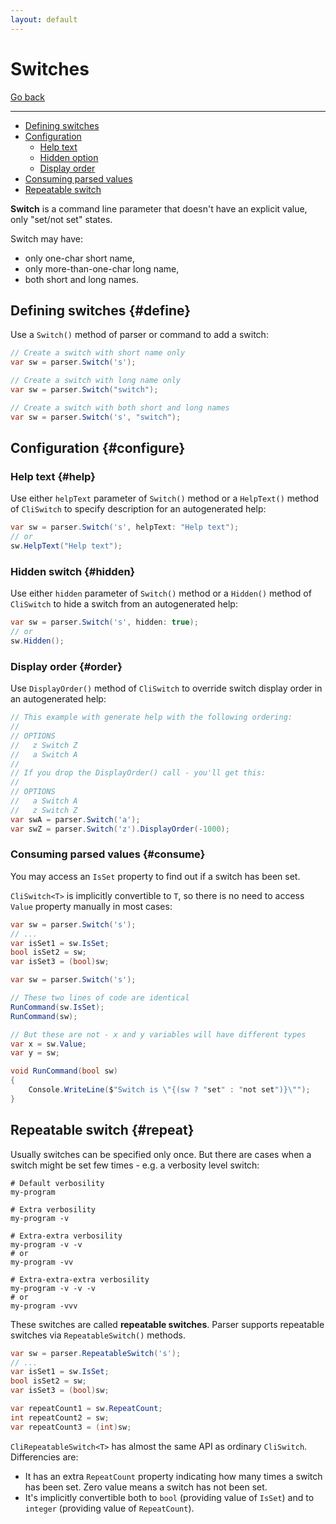 ```yaml
---
layout: default
---
```

# Switches

[Go back](../parser#home)

---

* [Defining switches](#define)
* [Configuration](#configure)
  * [Help text](#help)
  * [Hidden option](#hidden)
  * [Display order](#order)
* [Consuming parsed values](#consume)
* [Repeatable switch](#repeat)

**Switch** is a command line parameter that doesn't have an explicit value, only "set/not set" states.

Switch may have:

* only one-char short name,
* only more-than-one-char long name,
* both short and long names.

## Defining switches {#define}

Use a `Switch()` method of parser or command to add a switch:

```csharp
// Create a switch with short name only
var sw = parser.Switch('s');

// Create a switch with long name only
var sw = parser.Switch("switch");

// Create a switch with both short and long names
var sw = parser.Switch('s', "switch");
```

## Configuration {#configure}

### Help text {#help}

Use either `helpText` parameter of `Switch()` method or a `HelpText()` method of `CliSwitch`
to specify description for an autogenerated help:

```csharp
var sw = parser.Switch('s', helpText: "Help text");
// or
sw.HelpText("Help text");
```

### Hidden switch {#hidden}

Use either `hidden` parameter of `Switch()` method or a `Hidden()` method of `CliSwitch`
to hide a switch from an autogenerated help:

```csharp
var sw = parser.Switch('s', hidden: true);
// or
sw.Hidden();
```

### Display order {#order}

Use `DisplayOrder()` method of `CliSwitch` to override switch display order in an autogenerated help:

```csharp
// This example with generate help with the following ordering:
//
// OPTIONS
//   z Switch Z
//   a Switch A
//
// If you drop the DisplayOrder() call - you'll get this:
//
// OPTIONS
//   a Switch A
//   z Switch Z
var swA = parser.Switch('a');
var swZ = parser.Switch('z').DisplayOrder(-1000);
```

### Consuming parsed values {#consume}

You may access an `IsSet` property to find out if a switch has been set.

`CliSwitch<T>` is implicitly convertible to `T`, so there is no need to access `Value` property manually in most cases:

```csharp
var sw = parser.Switch('s');
// ...
var isSet1 = sw.IsSet;
bool isSet2 = sw;
var isSet3 = (bool)sw;
```

```csharp
var sw = parser.Switch('s');

// These two lines of code are identical
RunCommand(sw.IsSet);
RunCommand(sw);

// But these are not - x and y variables will have different types
var x = sw.Value;
var y = sw;

void RunCommand(bool sw)
{
    Console.WriteLine($"Switch is \"{(sw ? "set" : "not set")}\"");
}
```

## Repeatable switch {#repeat}

Usually switches can be specified only once.
But there are cases when a switch might be set few times - e.g. a verbosity level switch:

```shell
# Default verbosility
my-program

# Extra verbosility
my-program -v

# Extra-extra verbosility
my-program -v -v
# or
my-program -vv

# Extra-extra-extra verbosility
my-program -v -v -v
# or
my-program -vvv
```

These switches are called **repeatable switches**.
Parser supports repeatable switches via `RepeatableSwitch()` methods.

```csharp
var sw = parser.RepeatableSwitch('s');
// ...
var isSet1 = sw.IsSet;
bool isSet2 = sw;
var isSet3 = (bool)sw;

var repeatCount1 = sw.RepeatCount;
int repeatCount2 = sw;
var repeatCount3 = (int)sw;
```

`CliRepeatableSwitch<T>` has almost the same API as ordinary `CliSwitch`.
Differencies are:

* It has an extra `RepeatCount` property indicating how many times a switch has been set.
  Zero value means a switch has not been set.
* It's implicitly convertible both to `bool` (providing value of `IsSet`)
  and to `integer` (providing value of `RepeatCount`).
